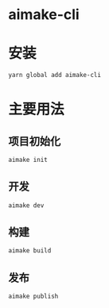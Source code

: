 # aimake-cli

# 安装
```bash
yarn global add aimake-cli
```

# 主要用法

## 项目初始化
```bash
aimake init
```
## 开发
```bash
aimake dev
```

## 构建
```bash
aimake build
```

## 发布
```bash
aimake publish
```
